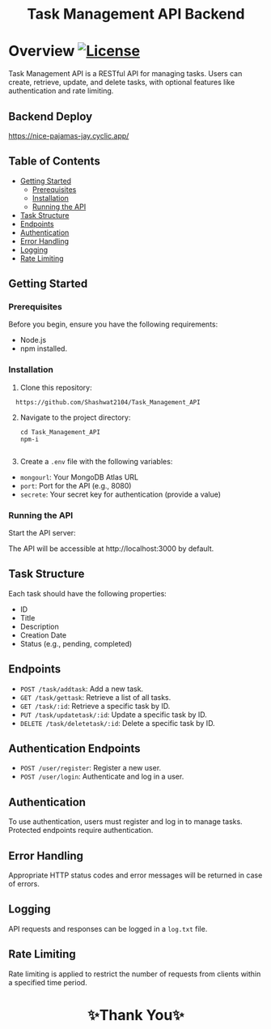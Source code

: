 #  <h1 align="center">Task Management API Backend</h1>

# Overview  [![License](https://img.shields.io/badge/License-MIT-blue.svg)](https://opensource.org/licenses/MIT)
Task Management API is a RESTful API for managing tasks. Users can create, retrieve, update, and delete tasks, with optional features like authentication and rate limiting.

## Backend Deploy
https://nice-pajamas-jay.cyclic.app/


## Table of Contents
- [Getting Started](#getting-started)
  - [Prerequisites](#prerequisites)
  - [Installation](#installation)
  - [Running the API](#running-the-api)
- [Task Structure](#task-structure)
- [Endpoints](#endpoints)
- [Authentication](#authentication)
- [Error Handling](#error-handling)
- [Logging](#logging)
- [Rate Limiting](#rate-limiting)

## Getting Started

### Prerequisites
Before you begin, ensure you have the following requirements:
- Node.js
- npm installed.

### Installation

1. Clone this repository:
```
  https://github.com/Shashwat2104/Task_Management_API
```

2. Navigate to the project directory:
   ```
   cd Task_Management_API
   npm-i


3. Create a `.env` file with the following variables:

- `mongourl`: Your MongoDB Atlas URL
- `port`: Port for the API (e.g., 8080)
- `secrete`: Your secret key for authentication (provide a value)
### Running the API
Start the API server:

The API will be accessible at http://localhost:3000 by default.

## Task Structure
Each task should have the following properties:
- ID
- Title
- Description
- Creation Date
- Status (e.g., pending, completed)

## Endpoints

- `POST /task/addtask`: Add a new task.
- `GET /task/gettask`: Retrieve a list of all tasks.
- `GET /task/:id`: Retrieve a specific task by ID.
- `PUT /task/updatetask/:id`: Update a specific task by ID.
- `DELETE /task/deletetask/:id`: Delete a specific task by ID.

## Authentication Endpoints

- `POST /user/register`: Register a new user.
- `POST /user/login`: Authenticate and log in a user.

## Authentication
To use authentication, users must register and log in to manage tasks. Protected endpoints require authentication.

## Error Handling
Appropriate HTTP status codes and error messages will be returned in case of errors.

## Logging
API requests and responses can be logged in a `log.txt` file.

## Rate Limiting
Rate limiting is applied to restrict the number of requests from clients within a specified time period.


<h1 align="center">✨Thank You✨</h1>

